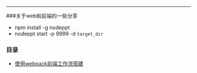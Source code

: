 ---
###关于web和前端的一些分享

* npm install -g nodeppt
* nodeppt start -p 9999 -d `target_dir`

### 目录

* [ 使用webpack前端工作流搭建]( http://jthwong.github.io/shares/doc/webpack.htm)